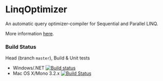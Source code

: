 # LinqOptimizer

An automatic query optimizer-compiler for Sequential and Parallel LINQ.

More information [here](http://nessos.github.io/LinqOptimizer/).

### Build Status

Head (branch `master`), Build & Unit tests

* Windows/.NET [![Build status](https://ci.appveyor.com/api/projects/status/w1avtn54cl6f4eo8/branch/master)](https://ci.appveyor.com/project/nessos/linqoptimizer)
* Mac OS X/Mono 3.2.x [![Build Status](https://travis-ci.org/nessos/LinqOptimizer.png?branch=master)](https://travis-ci.org/nessos/LinqOptimizer/branches)
